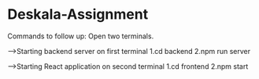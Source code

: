 # Deskala-Assignment

Commands to follow up:
Open two terminals.

-->Starting backend server on first terminal 
    1.cd backend
    2.npm run server
    
-->Starting React application on second terminal 
    1.cd frontend
    2.npm start
